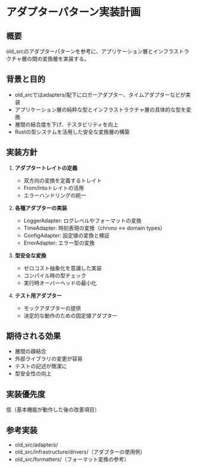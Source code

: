# アダプターパターン実装計画

## 概要
old_srcのアダプターパターンを参考に、アプリケーション層とインフラストラクチャ層の間の変換層を実装する。

## 背景と目的
- old_srcではadapters/配下にロガーアダプター、タイムアダプターなどが実装
- アプリケーション層の純粋な型とインフラストラクチャ層の具体的な型を変換
- 層間の結合度を下げ、テスタビリティを向上
- Rustの型システムを活用した安全な変換層の構築

## 実装方針
1. **アダプタートレイトの定義**
   - 双方向の変換を定義するトレイト
   - From/Intoトレイトの活用
   - エラーハンドリングの統一
   
2. **各種アダプターの実装**
   - LoggerAdapter: ログレベルやフォーマットの変換
   - TimeAdapter: 時刻表現の変換（chrono <-> domain types）
   - ConfigAdapter: 設定値の変換と検証
   - ErrorAdapter: エラー型の変換

3. **型安全な変換**
   - ゼロコスト抽象化を意識した実装
   - コンパイル時の型チェック
   - 実行時オーバーヘッドの最小化

4. **テスト用アダプター**
   - モックアダプターの提供
   - 決定的な動作のための固定値アダプター

## 期待される効果
- 層間の疎結合
- 外部ライブラリの変更が容易
- テストの記述が簡潔に
- 型安全性の向上

## 実装優先度
低（基本機能が動作した後の改善項目）

## 参考実装
- old_src/adapters/
- old_src/infrastructure/drivers/（アダプターの使用例）
- old_src/formatters/（フォーマット変換の参考）
